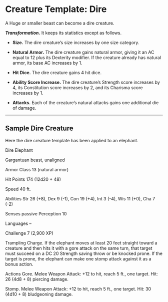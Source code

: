 # Creature Template: Dire
A Huge or smaller beast can become a dire creature. 

***Transformation.*** It keeps its statistics except as follows.

* **Size.** The dire creature’s size increases by one size category.

* **Natural Armor.** The dire creature gains natural armor, giving it an AC equal to 12 plus its Dexterity modifier. If the creature already has natural armor, its base AC increases by 1.

* **Hit Dice.** The dire creature gains 4 hit dice.

* **Ability Score Increase.** The dire creature’s Strength score increases by 4, its Constitution score increases by 2, and its Charisma score increases by 1.

* **Attacks.** Each of the creature’s natural attacks gains one additional die of damage.

---

## Sample Dire Creature
Here the dire creature template has been applied to an elephant.

Dire Elephant

Gargantuan beast, unaligned

Armor Class 13 (natural armor)

Hit Points 174 (12d20 + 48)

Speed 40 ft.

Abilities Str 26 (+8), Dex 9 (-1), Con 19 (+4), Int 3 (-4), Wis 11 (+0), Cha 7 (-2)

Senses passive Perception 10

Languages –

Challenge 7 (2,900 XP)

Trampling Charge. If the elephant moves at least 20 feet straight toward a creature and then hits it with a gore attack on the same turn, that target must succeed on a DC 20 Strength saving throw or be knocked prone. If the target is prone, the elephant can make one stomp attack against it as a bonus action.

Actions
Gore. Melee Weapon Attack: +12 to hit, reach 5 ft., one target. Hit: 26 (4d8 + 8) piercing damage.

Stomp. Melee Weapon Attack: +12 to hit, reach 5 ft., one target. Hit: 30 (4d10 + 8) bludgeoning damage.
